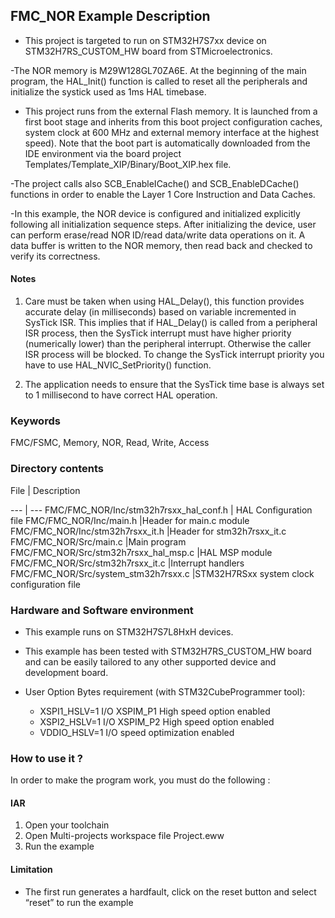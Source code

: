 ## <b>FMC_NOR Example Description</b>

- This project is targeted to run on STM32H7S7xx device on STM32H7RS_CUSTOM_HW board from STMicroelectronics.
  
-The NOR memory is M29W128GL70ZA6E.
At the beginning of the main program, the HAL_Init() function is called to reset
all the peripherals and initialize the systick used as 1ms HAL timebase.
- This project runs from the external Flash memory. It is launched from a first boot stage and inherits from this boot project
configuration caches, system clock at 600 MHz and external memory interface at the highest speed).
Note that the boot part is automatically downloaded from the IDE environment via the board project Templates/Template_XIP/Binary/Boot_XIP.hex file.
   
  
-The project calls also SCB_EnableICache() and SCB_EnableDCache() functions in order to enable
  the Layer 1 Core Instruction and Data Caches.

-In this example, the NOR device is configured and initialized explicitly 
  following all initialization sequence steps. After initializing the device, user 
  can perform erase/read NOR ID/read data/write data operations on it. 
  A data buffer is written to the NOR memory, then read back and checked to verify its correctness.



#### <b>Notes</b>

 1. Care must be taken when using HAL_Delay(), this function provides accurate delay (in milliseconds)
    based on variable incremented in SysTick ISR. This implies that if HAL_Delay() is called from
    a peripheral ISR process, then the SysTick interrupt must have higher priority (numerically lower)
    than the peripheral interrupt. Otherwise the caller ISR process will be blocked.
    To change the SysTick interrupt priority you have to use HAL_NVIC_SetPriority() function.

 2. The application needs to ensure that the SysTick time base is always set to 1 millisecond
    to have correct HAL operation.
	
### <b>Keywords</b>

FMC/FSMC, Memory, NOR, Read, Write, Access

### <b>Directory contents</b>


File                                                                                  | Description 

 --- | ---
  FMC/FMC_NOR/Inc/stm32h7rsxx_hal_conf.h                                              | HAL Configuration file
  FMC/FMC_NOR/Inc/main.h                                                              |Header for main.c module 
  FMC/FMC_NOR/Inc/stm32h7rsxx_it.h                                                    |Header for stm32h7rsxx_it.c  
  FMC/FMC_NOR/Src/main.c                                                              |Main program
  FMC/FMC_NOR/Src/stm32h7rsxx_hal_msp.c                                               |HAL MSP module
  FMC/FMC_NOR/Src/stm32h7rsxx_it.c                                                    |Interrupt handlers 
  FMC/FMC_NOR/Src/system_stm32h7rsxx.c                                                |STM32H7RSxx system clock configuration file 

### <b>Hardware and Software environment</b>

  - This example runs on STM32H7S7L8HxH devices.
    
  - This example has been tested with STM32H7RS_CUSTOM_HW board and can be
    easily tailored to any other supported device and development board. 
  - User Option Bytes requirement (with STM32CubeProgrammer tool):

    - XSPI1_HSLV=1     I/O XSPIM_P1 High speed option enabled
    - XSPI2_HSLV=1     I/O XSPIM_P2 High speed option enabled
    - VDDIO_HSLV=1     I/O speed optimization enabled
### <b>How to use it ?</b>

In order to make the program work, you must do the following :
 
#### <b>IAR</b>
  1. Open your toolchain
  2. Open Multi-projects workspace file Project.eww
  3. Run the example
  #### <b>Limitation</b>
 - The first run generates a hardfault, click on the reset button and select “reset” to run the example